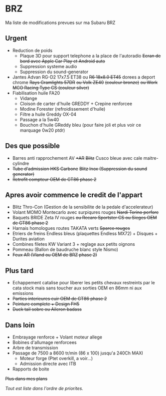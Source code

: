# BRZ

Ma liste de modifications prevues sur ma Subaru BRZ

## Urgent
- Reduction de poids
  - Plaque 3D pour support telephone a la place de l'autoradio ~~Ecran de bord avec Apple Car Play et Android auto~~
  - Suppression systeme audio
  - Suppression du sound-generator
- Jantes Advan RG-D2 17x7.5 ET38 ou ~~R6 18x8.0 ET45~~ dorees a deport chrome ~~Rays Gramlights 57DR~~ ~~ou Volk ZE40~~ ~~(couleur bronze)~~ ~~ou Work MCO Racing Type CS (couleur silver)~~
- Fiabilisation huile FA20
  - Vidange
  - Cloison de carter d'huile GREDDY + Crepine renforcee
  - Modine Forester (refroidissement d'huile)
  - Filtre a huile Greddy OX-04
  - Passage a la 5w40
  - Bouchon d'huile GReddy bleu (pour faire joli et plus voir ce marquage 0w20 ptdr)

## Des que possible
- Barres anti rapprochement AV ~~+AR~~ ~~Blitz~~ Cusco bleue avec cale maitre-cylindre
- ~~Tube d'admission HKS Carbone~~ ~~Blitz Inox (Suppression du sound generator)~~
- ~~Retrofit compteur OEM de GT86 phase 2~~

## Apres avoir commence le credit de l'appart
- Blitz Thro-Con (Gestion de la sensibilite de la pedale d'accelerateur)
- Volant MOMO Montecarlo avec surpiqures rouges ~~Nardi Torino perfore~~
- Baquets BRIDE Zeta IV rouges ~~ou Recaro Sportster CS ou Sieges OEM de GT86 phase 2~~
- Harnais homologues routes TAKATA verts ~~Sparco rouges~~
- Etriers de freins Endless bleus (plaquettes Endless MX72) + Disques + Durites aviation
- Combines filetes KW Variant 3 + reglage aux petits oignons
- Pommeau (Ballon de baudruche blanc style Nismo)
- ~~Feux AR (Vland ou OEM de BRZ phase 2)~~

## Plus tard
- Echappement catalise pour liberer les petits chevaux restreints par le cata stock mais sans toucher aux sorties OEM en 86mm ni aux emissions
- ~~Parties interieures cuir OEM de GT86 phase 2~~
- ~~Peinture complete + Design FH5~~
- ~~Duck tail sobre ou Aileron badass~~

## Dans loin
- Embrayage renforce + Volant moteur allege
- Bobines d'allumage renforcees
- Arbre de transmission
- Passage de 7500 a 8600 tr/min (86 x 100) jusqu'a 240Ch MAXI
  - Moteur forge (Ptet overkill, a voir...)
  - Admission directe avec ITB
- Rapports de boite

~~Plus dans mes plans~~

*Tout est liste dans l'ordre de priorites.*
